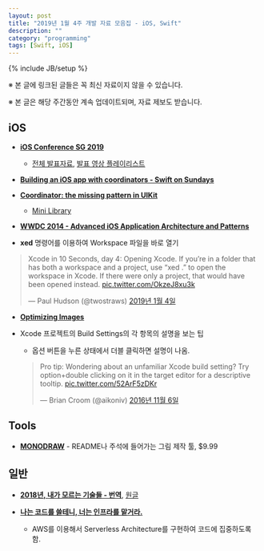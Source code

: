 ```yaml
---
layout: post
title: "2019년 1월 4주 개발 자료 모음집 - iOS, Swift"
description: ""
category: "programming"
tags: [Swift, iOS]
---
```

{% include JB/setup %}

<script async src="https://platform.twitter.com/widgets.js" charset="utf-8"></script>

※ 본 글에 링크된 글들은 꼭 최신 자료이지 않을 수 있습니다.

※ 본 글은 해당 주간동안 계속 업데이트되며, 자료 제보도 받습니다.

## iOS

* **[iOS Conference SG 2019](https://2019.iosconf.sg/)**
  - [전체 발표자료](https://engineers.sg/conference/iosconfsg-2019), [발표 영상 플레이리스트](https://www.youtube.com/playlist?list=PLED4k3CZkY9Qjo61LcuG56gwvEW-Bpbzs)

* **[Building an iOS app with coordinators - Swift on Sundays](https://www.youtube.com/watch?v=p9fSsoHcLTg)**

* **[Coordinator: the missing pattern in UIKit](http://aplus.rs/2018/coordinator-missing-pattern-uikit/)**
  - [Mini Library](https://github.com/radianttap/Coordinator)

* **[WWDC 2014 - Advanced iOS Application Architecture and Patterns](https://developer.apple.com/videos/play/wwdc2014/229/)**

* **xed** 명령어를 이용하여 Workspace 파일을 바로 열기
<blockquote class="twitter-tweet" data-lang="ko"><p lang="en" dir="ltr">Xcode in 10 Seconds, day 4: Opening Xcode. If you’re in a folder that has both a workspace and a project, use “xed .” to open the workspace in Xcode. If there were only a project, that would have been opened instead. <a href="https://t.co/OkzeJ8xu3k">pic.twitter.com/OkzeJ8xu3k</a></p>&mdash; Paul Hudson (@twostraws) <a href="https://twitter.com/twostraws/status/1081201726156357632?ref_src=twsrc%5Etfw">2019년 1월 4일</a></blockquote>
<script async src="https://platform.twitter.com/widgets.js" charset="utf-8"></script>

* **[Optimizing Images](https://www.swiftjectivec.com/optimizing-images/)**

* Xcode 프로젝트의 Build Settings의 각 항목의 설명을 보는 팁
  - 옵션 버튼을 누른 상태에서 더블 클릭하면 설명이 나옴.
  <blockquote class="twitter-tweet" data-lang="ko"><p lang="en" dir="ltr">Pro tip: Wondering about an unfamiliar Xcode build setting? Try option+double clicking on it in the target editor for a descriptive tooltip. <a href="https://t.co/52ArF5zDKr">pic.twitter.com/52ArF5zDKr</a></p>&mdash; Brian Croom (@aikoniv) <a href="https://twitter.com/aikoniv/status/795311416030806016?ref_src=twsrc%5Etfw">2016년 11월 6일</a></blockquote>


## Tools

* **[MONODRAW](https://monodraw.helftone.com/)** - README나 주석에 들어가는 그림 제작 툴, $9.99

## 일반

* **[2018년, 내가 모르는 기술들 - 번역](https://velog.io/@chris/%EB%B2%88%EC%97%AD-2018%EB%85%84-%EB%82%B4%EA%B0%80-%EB%AA%A8%EB%A5%B4%EB%8A%94-%EA%B8%B0%EC%88%A0%EB%93%A4-rnjr3h8mgj)**, [원글](https://overreacted.io/things-i-dont-know-as-of-2018/)

* **[나는 코드를 쓸테니, 너는 인프라를 맡거라.](https://blog.hax0r.info/2018-11-28/i-will-write-the-code-you-will-be-in-charge-of-the-infrastructure/)**
  - AWS를 이용해서 Serverless Architecture를 구현하여 코드에 집중하도록 함.